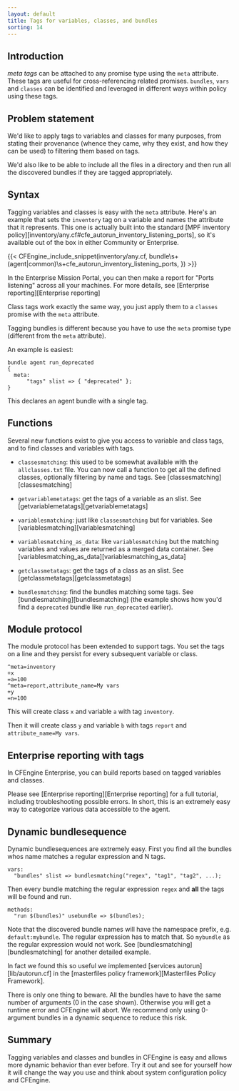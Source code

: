 ```yaml
---
layout: default
title: Tags for variables, classes, and bundles
sorting: 14
---
```


## Introduction

*meta tags* can be attached to any promise type using the `meta` attribute.
These tags are useful for cross-referencing related promises. `bundles`, `vars`
and `classes` can be identified and leveraged in different ways within policy
using these tags.

## Problem statement

We'd like to apply tags to variables and classes for many purposes,
from stating their provenance (whence they came, why they exist, and
how they can be used) to filtering them based on tags.

We'd also like to be able to include all the files in a directory and
then run all the discovered bundles if they are tagged appropriately.

## Syntax

Tagging variables and classes is easy with the `meta` attribute. Here's an
example that sets the `inventory` tag on a variable and names the attribute that
it represents. This one is actually built into the standard
[MPF inventory policy][inventory/any.cf#cfe_autorun_inventory_listening_ports],
so it's available out of the box in either Community or Enterprise.

{{< CFEngine_include_snippet(inventory/any.cf, bundle\s+(agent|common)\s+cfe_autorun_inventory_listening_ports, \}) >}}

In the Enterprise Mission Portal, you can then make a report for
"Ports listening" across all your machines. For more details, see
[Enterprise reporting][Enterprise reporting]

Class tags work exactly the same way, you just apply them to a
`classes` promise with the `meta` attribute.

Tagging bundles is different because you have to use the `meta`
promise type (different from the `meta` attribute).

An example is easiest:

```cf3
bundle agent run_deprecated
{
  meta:
      "tags" slist => { "deprecated" };
}
```

This declares an agent bundle with a single tag.

## Functions

Several new functions exist to give you access to variable and class
tags, and to find classes and variables with tags.

* `classesmatching`: this used to be somewhat available with the
`allclasses.txt` file. You can now call a function to get all the
defined classes, optionally filtering by name and tags. See
[classesmatching][classesmatching]

* `getvariablemetatags`: get the tags of a variable as an slist. See
[getvariablemetatags][getvariablemetatags]

* `variablesmatching`: just like `classesmatching` but for variables.
See [variablesmatching][variablesmatching]

* `variablesmatching_as_data`: like `variablesmatching` but the matching
variables and values are returned as a merged data container. See
[variablesmatching_as_data][variablesmatching_as_data]

* `getclassmetatags`: get the tags of a class as an slist. See
[getclassmetatags][getclassmetatags]

* `bundlesmatching`: find the bundles matching some tags. See
[bundlesmatching][bundlesmatching]
(the example shows how you'd find a `deprecated` bundle like
`run_deprecated` earlier).

## Module protocol

The module protocol has been extended to support tags. You set the
tags on a line and they persist for every subsequent variable or
class.

```
^meta=inventory
+x
=a=100
^meta=report,attribute_name=My vars
+y
=n=100
```

This will create class `x` and variable `a` with tag `inventory`.

Then it will create class `y` and variable `b` with tags `report` and
`attribute_name=My vars`.

## Enterprise reporting with tags

In CFEngine Enterprise, you can build reports based on tagged variables and
classes.

Please see [Enterprise reporting][Enterprise reporting] for a full tutorial,
including troubleshooting possible errors. In short, this is an extremely easy
way to categorize various data accessible to the agent.

## Dynamic bundlesequence

Dynamic bundlesequences are extremely easy. First you find all the bundles whos
name matches a regular expression and N tags.

```cf3
vars:
  "bundles" slist => bundlesmatching("regex", "tag1", "tag2", ...);
```

Then every bundle matching the regular expression `regex` and **all**
the tags will be found and run.

```cf3
methods:
  "run $(bundles)" usebundle => $(bundles);
```

Note that the discovered bundle names will have the namespace prefix,
e.g. `default:mybundle`. The regular expression has to match that. So
`mybundle` as the regular expression would not work. See
[bundlesmatching][bundlesmatching]
for another detailed example.

In fact we found this so useful we
implemented [services autorun][lib/autorun.cf] in
the [masterfiles policy framework][Masterfiles Policy Framework].

There is only one thing to beware. All the bundles have to have the
same number of arguments (0 in the case shown). Otherwise you will get
a runtime error and CFEngine will abort. We recommend only using
0-argument bundles in a dynamic sequence to reduce this risk.

## Summary

Tagging variables and classes and bundles in CFEngine is easy and allows more
dynamic behavior than ever before. Try it out and see for yourself how it will
change the way you use and think about system configuration policy and CFEngine.
